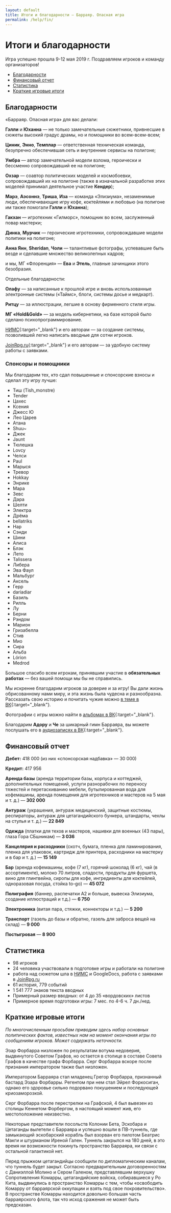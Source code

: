 ```yaml
---
layout: default
title: Итоги и благодарности — Барраяр. Опасная игра
permalink: /help/fin/
---
```


# Итоги и благодарности

Игра успешно прошла 9-12 мая 2019 г. Поздравляем игроков и команду организаторов!

<ul>
<li><a href="/help/fin#section-1">Благодарности</a></li>
<li><a href="/help/fin#section-3">Финансовый отчет</a></li>
<li><a href="/help/fin#section-4">Статистика</a></li>
<li><a href="/help/fin#section-5">Краткие игровые итоги</a></li>
</ul>

## Благодарности

«Барраяр. Опасная игра» для вас делали:

__Гэлли__ и __Юханна__ — не только замечательные сюжетники, привнесшие в сюжеты высокий градус драмы, но и помощники во всем-всем-всем;

__Циник__, __Энно__, __Темплар__ — ответственная техническая команда, безупречно обеспечившая сеть и внутренние сервисы на полигоне;

__Умбра__ — автор замечательной модели взлома, героически и бессменно сопровождавший ее на полигоне;

__Охзар__ — соавтор политических моделей и космобоевки, сопровождавший их на полигоне (также в изначальной разработке этих моделей принимал деятельное участие __Кендер__);

__Марэ__, __Аэсоннэ__, __Триша__, __Иза__ — команда «Элизиума», незаменимые люди, обеспечивающие игру кофе, коктейлями и любовью (на полигоне им также помогали __Гэлли__ и __Юханна__);

__Гакхан__ — игротехник «Гилморс», помощник во всем, заслуженный повар мастерки;

__Динка__, __Мурчик__ — героические игротехники, сопровождавшие модели политики на полигоне;

__Анна Янн__, __Sheridan__, __Чоли__ — талантливые фотографы, успевавшие быть везде и сделавшие множество великолепных кадров;

и мы, МГ «Флоренция» — __Ева__ и __Этель__, главные зачинщики этого безобразия.

Отдельные благодарности:

__Олафу__ — за написанные к прошлой игре и вновь использованные электронные системы («Таймс», блоги, системы досье и медкарт).

__Ритцу__ — за иллюстрации, легшие в основу фирменного стиля игры.

__МГ «Hold&Gold»__ — за модель кибернетики, на базе которой было сделано психопрограммирование.

[НИМС](https://vk.com/larp_nims){:target="_blank"} и его авторам — за создание системы, позволившей легко написать вводные для сотни игроков.

[JoinRpg.ru](http://joinrpg.ru/){:target="_blank"} и его авторам — за удобную систему работы с заявками.

### Спонсоры и помощники

Мы благодарим тех, кто сдал повышенные и спонсорские взносы и сделал эту игру лучше:

<ul class="list-double">
	<li>Тиш (Tish_monstre)</li>
	<li>Tender</li>
	<li>Цахес</li>
	<li>Ксения</li>
	<li>Джесс Ю</li>
	<li>Лео Царев</li>
	<li>Атана</li>
	<li>Shuu~</li>
	<li>Джек</li>
	<li>Jaunt</li>
	<li>Тюлешка</li>
	<li>Lovcy</li>
	<li>Челси</li>
	<li>Paul</li>
	<li>Марыся</li>
	<li>Тревор</li>
	<li>Hokkay</li>
	<li>Энрике</li>
	<li>Мара</li>
	<li>Зевс</li>
	<li>Дара</li>
	<li>Шелти</li>
	<li>Электра</li>
	<li>Дрёма</li>
	<li>bellatriks</li>
	<li>Нар</li>
	<li>Сэнди</li>
	<li>Шини</li>
	<li>Алиса</li>
	<li>Блэк</li>
	<li>Лето</li>
	<li>Talissera</li>
	<li>Либера</li>
	<li>Эва Фаул</li>
	<li>Мальбург</li>
	<li>Аксель</li>
	<li>Герр</li>
	<li>dariadiar</li>
	<li>Базиль</li>
	<li>Рилль</li>
	<li>Лу</li>
	<li>Берни</li>
	<li>Рэндом</li>
	<li>Марион</li>
	<li>Гризабелла</li>
	<li>Стив</li>
	<li>Мио</li>
	<li>Сира</li>
	<li>Альба</li>
	<li>Lórion</li>
	<li>Medrod</li>
</ul>

Большое спасибо всем игрокам, принявшим участие в __обязательных работах__ — без вашей помощи мы бы не справились.

Мы искренне благодарим игроков за доверие и за игру! Вы дали жизнь обрисованному нами миру, и эта жизнь была чудесна и разнообразна. Рассказать свою историю и почитать чужие можно [в теме в ВК](https://vk.com/topic-170216036_39267024){:target="_blank"}.

Фотографии с игры можно найти в [альбомах в ВК](https://vk.com/albums-170216036){:target="_blank"}.

Благодарим __Адору__ и __Че__ за шикарный гимн Барраяра, вы можете послушать его в [аудиозаписях в ВК](https://vk.com/audios-170216036){:target="_blank"}.

## Финансовый отчет

__Дебет:__ 418 000 (из них «спонсорская надбавка» — 30 000)

__Кредит:__ 417 956

__Аренда базы__ (аренда территории базы, корпуса и коттеджей, дополнительных помещений, услуги разнорабочих по переносу тяжестей и перетаскиванию мебели, бутылированная вода для кофемашины, аренда помещения для игротехников и мастеров на 5 мая и т. д.) — __302 000__

__Антураж__ (украшения, антураж медицинский, защитные костюмы, респираторы, антураж для цетагандийского бункера, штандарты, чехлы на стулья и т. д.) — __22 849__

__Одежда__ (платки для техов и мастеров, нашивки для военных (43 пары), глаза Гора СБшникам) — __3 036__

__Канцелярия и расходники__ (скотч, бумага, пленка для ламинирования, пленка для упаковок, картридж для принтера, расходники на мастерку и в бар и т. д.) — __15 149__

__Бар__ (аренда кофемашины, кофе (7 кг), горячий шоколад (6 кг), чай (в ассортименте), молоко 70 литров, сладости, продукты для фуршета, вино для глинтвейна, сиропы для кофе, ингредиенты для коктейлей, одноразовая посуда, стойка to-go) — __45 072__

__Полиграфия__ (баннер, распечатки А2 и больше, вывеска Элизиума, создание иллюстраций и т.д.) — __6 750__

__Электроника__ (витая пара, стяжки, коннекторы и т.д.) — __5 200__

__Транспорт__ (газель до базы и обратно, газель для заброса вещей на склад) — __9 000__

__Постыгровая__ — __8 900__

## Статистика

- 98 игроков
- 24 человека участвовали в подготовке игры и работали на полигоне
- работа над сюжетом шла в [НИМС](https://vk.com/larp_nims) и GoogleDocs, работа с заявками в [JoinRpg.ru](http://joinrpg.ru/)
- 61 история, 779 событий
- 1 541 777 знаков текста вводных
- Примерный размер вводных: от 4 до 35 «вордовских» листов
- Примерное время подготовки игры: 7 мес. по 4-6 ч. 7 дн./нед.

## Краткие игровые итоги

*По многочисленным просьбам приводим здесь набор основных политических фактов, известных нам на момент окончания игры по сообщениям игроков. Может содержать неточности.*

Эзар Форбарра низложен по результатам вотума недоверия, выдвинутого Советом Графов, но остается в столице в составе Совета Графов в качестве графа Форбарра. Серг Форбарра вскоре после признания императором также был низложен.

Императором Барраяра стал младенец Грегор Форбарра, признанный бастард Эзара Форбарры. Регентом при нем стал Эйрел Форкосиган, однако его здоровье сильно подорвано покушением и последующей криозаморозкой.

Серг Форбарра после перестрелки на Графской, 4 был вывезен из столицы Кеннетом Форбергом, в настоящий момент жив, его местоположение неизвестно.

Некоторые представители посольств Колонии Бета, Эскобара и Цетаганды вылетели с Барраяра и успешно вошли в ПВ-туннель, где замыкающий эскобарский корабль был взорван его пилотом Беатрис Макги и штурманом Иреной Гален. Туннель закрылся на 180 дней, в это время ни возможности покинуть пространство Барраяра, ни связи с остальной галактикой нет.

Перед прыжком цетагандийцы сообщили по дипломатическим каналам, что туннель будет закрыт. Согласно предварительным договоренностям с Даниэллой Молино и Сером Галеном, представлявшим верхушку Сопротивления Комарры, цетагандийские войска, собиравшиеся у Ро Кита, выдвинулись в пространство Комарры с тем, чтобы «освободить Комарру от барраярской оккупации и взять под свое покровительство». В пространстве Комарры находится довольно большая часть барраярского флота, так что исход сражения не может быть предсказан.
